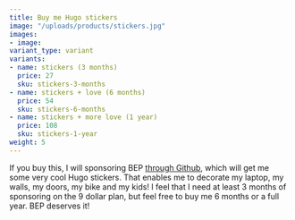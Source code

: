 ```yaml
---
title: Buy me Hugo stickers
image: "/uploads/products/stickers.jpg"
images:
- image:
variant_type: variant
variants:
- name: stickers (3 months)
  price: 27
  sku: stickers-3-months
- name: stickers + love (6 months)
  price: 54
  sku: stickers-6-months
- name: stickers + more love (1 year)
  price: 108
  sku: stickers-1-year
weight: 5
---
```


If you buy this, I will sponsoring BEP [through Github](https://github.com/sponsors/bep), which will get me some very cool Hugo stickers. That enables me to decorate my laptop, my walls, my doors, my bike and my kids! I feel that I need at least 3 months of sponsoring on the 9 dollar plan, but feel free to buy me 6 months or a full year. BEP deserves it!
